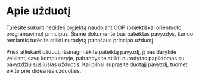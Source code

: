 # Apie užduotį

Turėsite sukurti nedidelį projektą naudojant OOP (objektiškai orientuoto programavimo) principus. Šiame dokumente bus pateiktas pavyzdys, kuriuo remiantis turėsite atlikti nurodytą panašaus principo užduotį.

Prieš atliekant užduotį išsinagrinėkite pateiktą pavyzdį, jį pasidarykite veikiantį savo kompiuteryje, pabandykite atlikti nurodytas papildomas su pavyzdžiu susijusias užduotis. Kai pilnai suprasite duotąjį pavyzdį, tuomet eikite prie didesnės užduoties.
